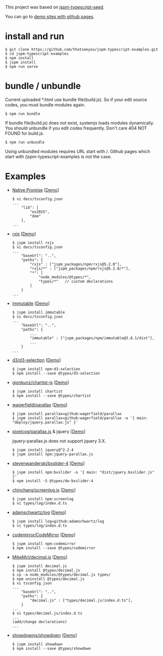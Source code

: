 This project was based on [jspm-typescript-seed](https://github.com/thatseeyou/jspm-typescript-seed/tree/master).

You can go to [demo sites with github pages](https://thatseeyou.github.io/jspm-typescript-examples/index.html).

# install and run

```
$ git clone https://github.com/thatseeyou/jspm-typescript-examples.git
$ cd jspm-typescript-examples
$ npm install
$ jspm install
$ npm run serve
```

# bundle / unbundle
Current uploaded *.html use bundle file(build.js). So if your edit source codes, you must bundle modules again.

```    
$ npm run bundle
```

If bundle file(build.js) does not exist, systemjs loads modules dynamically. You should unbundle if you edit codes frequently. Don't care 404 NOT FOUND for build.js.

```
$ npm run unbundle
```

Using unbundled modules requires URL start with /. Github pages which start with /jspm-typescript-examples is not the case.

# Examples

* [Native Promise](https://developer.mozilla.org/ko/docs/Web/JavaScript/Reference/Global_Objects/Promise) [[Demo](https://thatseeyou.github.io/jspm-typescript-examples/promise.html)]
    ```
    $ vi docs/tsconfig.json
    ...
        "lib": [
            "es2015",
            "dom"
        ],
    ...
    ```

* [rxjs](https://github.com/ReactiveX/rxjs) [[Demo](https://thatseeyou.github.io/jspm-typescript-examples/reactive.html)]
    ```
    $ jspm install rxjs
    $ vi docs/tsconfig.json
    ...
        "baseUrl": "..",
        "paths": {
            "rxjs" : ["jspm_packages/npm/rxjs@5.2.0"],
            "rxjs/*" : ["jspm_packages/npm/rxjs@5.2.0/*"],
            "*": [
                "node_modules/@types/*",
                "types/*"   // custom declarations
            ]
        }
    ...
    ```

* [immutable](https://github.com/facebook/immutable-js) [[Demo](https://thatseeyou.github.io/jspm-typescript-examples/immutable.html)]
    ```
    $ jspm install immutable
    $ vi docs/tsconfig.json
    ...
        "baseUrl": "..",
        "paths": {
            ...
            "immutable" : ["jspm_packages/npm/immutable@3.8.1/dist"],
            ...
        }
    ...
    ```

* [d3/d3-selection](https://github.com/d3/d3-selection) [[Demo](https://thatseeyou.github.io/jspm-typescript-examples/d3-selection.html)]

    ```
    $ jspm install npm:d3-selection
    $ npm install --save @types/d3-selection
    ```

* [gionkunz/chartist-js](https://github.com/gionkunz/chartist-js) [[Demo](https://thatseeyou.github.io/jspm-typescript-examples/chartist.html)]

    ```
    $ jspm install chartist
    $ npm install --save @types/chartist
    ```

* [wagerfield/parallax](https://github.com/wagerfield/parallax)
[[Demo](https://thatseeyou.github.io/jspm-typescript-examples/parallax.html)]

    ```
    $ jspm install parallax=github:wagerfield/parallax
    $ jspm install parallax=github:wagerfield/parallax -o '{ main: "deploy/jquery.parallax.js" }'
    ```

* [pixelcog/parallax.js](https://github.com/pixelcog/parallax.js) & jquery [[Demo](https://thatseeyou.github.io/jspm-typescript-examples/jquery-parallax.js.html)]

    jquery-parallax.js does not support jquery 3.X.

    ```
    $ jspm install jquery@^2.2.4
    $ jspm install npm:jquery-parallax.js
    ```

* [stevenwanderski/bxslider-4](https://github.com/stevenwanderski/bxslider-4) [[Demo](https://thatseeyou.github.io/jspm-typescript-examples/bxslider.html)]

    ```
    $ jspm install npm:bxslider -o '{ main: "dist/jquery.bxslider.js" }'
    $ npm install -S @types/dw-bxslider-4
    ```

* [chinchang/screenlog.js](https://github.com/chinchang/screenlog.js) [[Demo](https://thatseeyou.github.io/jspm-typescript-examples/screenlog.html)]

    ```
    $ jspm install npm:screenlog
    $ vi types/log/index.d.ts
    ```

* [adamschwartz/log](https://github.com/adamschwartz/log) [[Demo](https://thatseeyou.github.io/jspm-typescript-examples/log.html)]

    ```
    $ jspm install log=github:adamschwartz/log 
    $ vi types/log/index.d.ts
    ```

* [codemirror/CodeMirror](https://github.com/codemirror/CodeMirror) [[Demo](https://thatseeyou.github.io/jspm-typescript-examples/codemirror.html)]

    ```
    $ jspm install npm:codemirror
    $ npm install --save @types/codemirror
    ```

* [MikeMcl/decimal.js](https://github.com/MikeMcl/decimal.js) [[Demo](https://thatseeyou.github.io/jspm-typescript-examples/decimal.js.html)]

    ```
    $ jspm install decimal.js
    $ npm install @types/decimal.js
    $ cp -a node_modules/@types/decimal.js types/
    $ npm uninstall @types/decimal.js
    $ vi tsconfig.json
    ...
        "baseUrl": "..",
        "paths": {
            "decimal.js" : ["types/decimal.js/index.d.ts"],
        }
    ...
    $ vi types/decimal.js/index.d.ts
    ...
    (add/change declarations)
    ...
    ```

* [showdownjs/showdown](https://github.com/showdownjs/showdown) [[Demo](https://thatseeyou.github.io/jspm-typescript-examples/showdown.html)]

    ```
    $ jspm install showdown
    $ npm install --save @types/showdown
    ```



